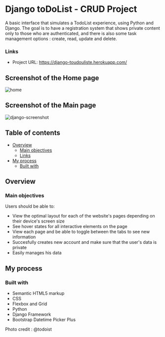 # Django toDoList - CRUD Project

A basic interface that simulates a TodoList experience, using Python and Django.
The goal is to have a registration system that shows private content only to those who are authenticated, and there is also some task management options : create, read, update and delete.


### Links

- Project URL: https://django-toudouliste.herokuapp.com/

## Screenshot of the Home page

![home](https://user-images.githubusercontent.com/96242923/160257093-2a6ba0fe-f7a5-4cbd-81e2-0419f0fd87aa.png)

## Screenshot of the Main page

![django-screenshot](https://user-images.githubusercontent.com/96242923/160257038-bbb45f49-abd2-450b-9345-11e09185b378.png)

## Table of contents

- [Overview](#overview)
  - [Main objectives](#main-objectives)
  - [Links](#links)
- [My process](#my-process)
  - [Built with](#built-with)

## Overview

### Main objectives

Users should be able to:

- View the optimal layout for each of the website's pages depending on their device's screen size
- See hover states for all interactive elements on the page
- View each page and be able to toggle between the tabs to see new information
- Succesfully creates new account and make sure that the user's data is private
- Easily manages his data



## My process

### Built with

- Semantic HTML5 markup
- CSS 
- Flexbox and Grid
- Python
- Django Framework
- Bootstrap Datetime Picker Plus


Photo credit : @todoist




